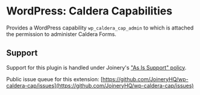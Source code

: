 # WordPress: Caldera Capabilities

Provides a WordPress capability `wp_caldera_cap_admin` to which is attached the permission to administer Caldera Forms.

## Support

Support for this plugin is handled under Joinery's ["As Is Support" policy](https://joineryhq.com/software-support-levels#as-is-support).

Public issue queue for this extension: [https://github.com/JoineryHQ/wp-caldera-cap/issues](https://github.com/JoineryHQ/wp-caldera-cap/issues)
